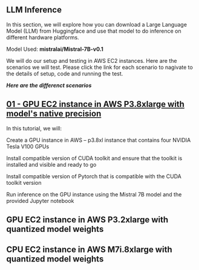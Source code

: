 ## LLM Inference
In this section, we will explore how you can download a Large Language Model (LLM) from Huggingface and use that model to do inference on different hardware platforms.

Model Used: **mistralai/Mistral-7B-v0.1**

We will do our setup and testing in AWS EC2 instances. Here are the scenarios we will test. Please click the link for each scenario to nagivate to the details of setup, code and running the test.

***Here are the differenct scenarios***
## [01 - GPU EC2 instance in AWS P3.8xlarge with model's native precision](https://github.com/rajiv-sudo/LLM-Inference/tree/main/LLM_Mistral_7B_Inference_EC2_GPU)

In this tutorial, we will:

Create a GPU instance in AWS – p3.8xl instance that contains four NVIDIA Tesla V100 GPUs

Install compatible version of CUDA toolkit and ensure that the toolkit is installed and visible and ready to go

Install compatible version of Pytorch that is compatible with the CUDA toolkit version

Run inference on the GPU instance using the Mistral 7B model and the provided Jupyter notebook

## GPU EC2 instance in AWS P3.2xlarge with quantized model weights

## CPU EC2 instance in AWS M7i.8xlarge with quantized model weights
